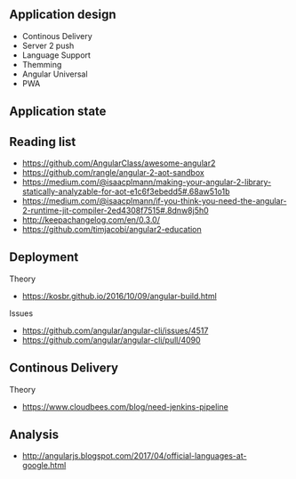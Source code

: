 ## Application design

- Continous Delivery 
- Server 2 push
- Language Support
- Themming
- Angular Universal
- PWA


## Application state




## Reading list

- https://github.com/AngularClass/awesome-angular2
- https://github.com/rangle/angular-2-aot-sandbox
- https://medium.com/@isaacplmann/making-your-angular-2-library-statically-analyzable-for-aot-e1c6f3ebedd5#.68aw51o1b
- https://medium.com/@isaacplmann/if-you-think-you-need-the-angular-2-runtime-jit-compiler-2ed4308f7515#.8dnw8j5h0
- http://keepachangelog.com/en/0.3.0/
- https://github.com/timjacobi/angular2-education



## Deployment 
Theory
- https://kosbr.github.io/2016/10/09/angular-build.html

Issues 
- https://github.com/angular/angular-cli/issues/4517
- https://github.com/angular/angular-cli/pull/4090





## Continous Delivery 

Theory

- https://www.cloudbees.com/blog/need-jenkins-pipeline

## Analysis 
- http://angularjs.blogspot.com/2017/04/official-languages-at-google.html




